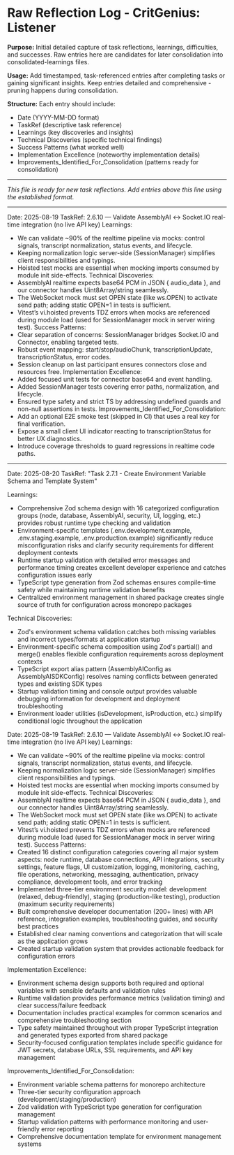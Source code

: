# Raw Reflection Log - CritGenius: Listener

**Purpose:** Initial detailed capture of task reflections, learnings, difficulties, and successes. Raw entries here are candidates for later consolidation into consolidated-learnings files.

**Usage:** Add timestamped, task-referenced entries after completing tasks or gaining significant insights. Keep entries detailed and comprehensive - pruning happens during consolidation.

**Structure:** Each entry should include:
- Date (YYYY-MM-DD format)
- TaskRef (descriptive task reference)
- Learnings (key discoveries and insights)
- Technical Discoveries (specific technical findings)
- Success Patterns (what worked well)
- Implementation Excellence (noteworthy implementation details)
- Improvements_Identified_For_Consolidation (patterns ready for consolidation)

---

*This file is ready for new task reflections. Add entries above this line using the established format.*

---

Date: 2025-08-19
TaskRef: 2.6.10 — Validate AssemblyAI ↔ Socket.IO real-time integration (no live API key)
Learnings:
- We can validate ~90% of the realtime pipeline via mocks: control signals, transcript normalization, status events, and lifecycle.
- Keeping normalization logic server-side (SessionManager) simplifies client responsibilities and typings.
- Hoisted test mocks are essential when mocking imports consumed by module init side-effects.
Technical Discoveries:
- AssemblyAI realtime expects base64 PCM in JSON { audio_data }, and our connector handles Uint8Array/string seamlessly.
- The WebSocket mock must set OPEN state (like ws.OPEN) to activate send path; adding static OPEN=1 in tests is sufficient.
- Vitest’s vi.hoisted prevents TDZ errors when mocks are referenced during module load (used for SessionManager mock in server wiring test).
Success Patterns:
- Clear separation of concerns: SessionManager bridges Socket.IO and Connector, enabling targeted tests.
- Robust event mapping: start/stop/audioChunk, transcriptionUpdate, transcriptionStatus, error codes.
- Session cleanup on last participant ensures connectors close and resources free.
Implementation Excellence:
- Added focused unit tests for connector base64 and event handling.
- Added SessionManager tests covering error paths, normalization, and lifecycle.
- Ensured type safety and strict TS by addressing undefined guards and non-null assertions in tests.
Improvements_Identified_For_Consolidation:
- Add an optional E2E smoke test (skipped in CI) that uses a real key for final verification.
- Expose a small client UI indicator reacting to transcriptionStatus for better UX diagnostics.
- Introduce coverage thresholds to guard regressions in realtime code paths.

---

Date: 2025-08-20
TaskRef: "Task 2.7.1 - Create Environment Variable Schema and Template System"

Learnings:
- Comprehensive Zod schema design with 16 categorized configuration groups (node, database, AssemblyAI, security, UI, logging, etc.) provides robust runtime type checking and validation
- Environment-specific templates (.env.development.example, .env.staging.example, .env.production.example) significantly reduce misconfiguration risks and clarify security requirements for different deployment contexts
- Runtime startup validation with detailed error messages and performance timing creates excellent developer experience and catches configuration issues early
- TypeScript type generation from Zod schemas ensures compile-time safety while maintaining runtime validation benefits
- Centralized environment management in shared package creates single source of truth for configuration across monorepo packages

Technical Discoveries:
- Zod's environment schema validation catches both missing variables and incorrect types/formats at application startup
- Environment-specific schema composition using Zod's partial() and merge() enables flexible configuration requirements across deployment contexts
- TypeScript export alias pattern (AssemblyAIConfig as AssemblyAISDKConfig) resolves naming conflicts between generated types and existing SDK types
- Startup validation timing and console output provides valuable debugging information for development and deployment troubleshooting
- Environment loader utilities (isDevelopment, isProduction, etc.) simplify conditional logic throughout the application

Date: 2025-08-19
TaskRef: 2.6.10 — Validate AssemblyAI ↔ Socket.IO real-time integration (no live API key)
Learnings:
- We can validate ~90% of the realtime pipeline via mocks: control signals, transcript normalization, status events, and lifecycle.
- Keeping normalization logic server-side (SessionManager) simplifies client responsibilities and typings.
- Hoisted test mocks are essential when mocking imports consumed by module init side-effects.
Technical Discoveries:
- AssemblyAI realtime expects base64 PCM in JSON { audio_data }, and our connector handles Uint8Array/string seamlessly.
- The WebSocket mock must set OPEN state (like ws.OPEN) to activate send path; adding static OPEN=1 in tests is sufficient.
- Vitest’s vi.hoisted prevents TDZ errors when mocks are referenced during module load (used for SessionManager mock in server wiring test).
Success Patterns:
- Created 16 distinct configuration categories covering all major system aspects: node runtime, database connections, API integrations, security settings, feature flags, UI customization, logging, monitoring, caching, file operations, networking, messaging, authentication, privacy compliance, development tools, and error tracking
- Implemented three-tier environment security model: development (relaxed, debug-friendly), staging (production-like testing), production (maximum security requirements)
- Built comprehensive developer documentation (200+ lines) with API reference, integration examples, troubleshooting guides, and security best practices
- Established clear naming conventions and categorization that will scale as the application grows
- Created startup validation system that provides actionable feedback for configuration errors

Implementation Excellence:
- Environment schema design supports both required and optional variables with sensible defaults and validation rules
- Runtime validation provides performance metrics (validation timing) and clear success/failure feedback
- Documentation includes practical examples for common scenarios and comprehensive troubleshooting section
- Type safety maintained throughout with proper TypeScript integration and generated types exported from shared package
- Security-focused configuration templates include specific guidance for JWT secrets, database URLs, SSL requirements, and API key management

Improvements_Identified_For_Consolidation:
- Environment variable schema patterns for monorepo architecture
- Three-tier security configuration approach (development/staging/production)
- Zod validation with TypeScript type generation for configuration management
- Startup validation patterns with performance monitoring and user-friendly error reporting
- Comprehensive documentation template for environment management systems
